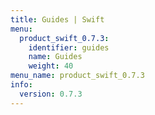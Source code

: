 ```yaml
---
title: Guides | Swift
menu:
  product_swift_0.7.3:
    identifier: guides
    name: Guides
    weight: 40
menu_name: product_swift_0.7.3
info:
  version: 0.7.3
---
```


